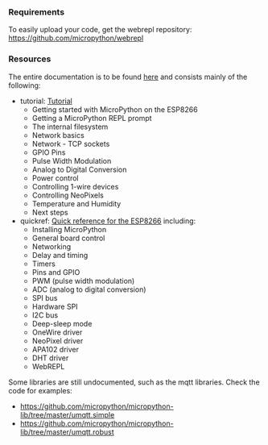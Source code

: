 ### Requirements

To easily upload your code, get the webrepl repository:
<https://github.com/micropython/webrepl>

### Resources

The entire documentation is to be found [here](https://docs.micropython.org/en/latest/esp8266/)
and consists mainly of the following:

* tutorial: [Tutorial](https://docs.micropython.org/en/latest/esp8266/esp8266/tutorial/intro.html)
    * Getting started with MicroPython on the ESP8266
    * Getting a MicroPython REPL prompt
    * The internal filesystem
    * Network basics
    * Network - TCP sockets
    * GPIO Pins
    * Pulse Width Modulation
    * Analog to Digital Conversion
    * Power control
    * Controlling 1-wire devices
    * Controlling NeoPixels
    * Temperature and Humidity
    * Next steps
* quickref: [Quick reference for the ESP8266](https://docs.micropython.org/en/latest/esp8266/esp8266/quickref.html) including:
    * Installing MicroPython
    * General board control
    * Networking
    * Delay and timing
    * Timers
    * Pins and GPIO
    * PWM (pulse width modulation)
    * ADC (analog to digital conversion)
    * SPI bus
    * Hardware SPI
    * I2C bus
    * Deep-sleep mode
    * OneWire driver
    * NeoPixel driver
    * APA102 driver
    * DHT driver
    * WebREPL

Some libraries are still undocumented, such as the mqtt libraries. Check the code for examples:

* <https://github.com/micropython/micropython-lib/tree/master/umqtt.simple>
* <https://github.com/micropython/micropython-lib/tree/master/umqtt.robust>
